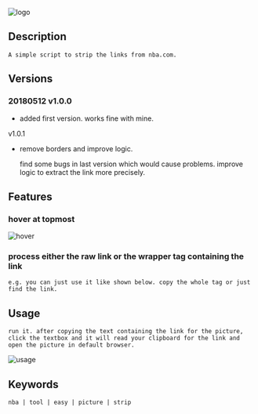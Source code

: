 ![logo](https://raw.githubusercontent.com/yo1995/Daily_GUI_Tools/master/NBA_1024px_1186144_easyicon.net.png)

## Description

	A simple script to strip the links from nba.com.

## Versions

### 20180512 v1.0.0

- added first version. works fine with mine.

v1.0.1

- remove borders and improve logic.
	
	find some bugs in last version which would cause problems. improve logic to extract the link more precisely.

## Features

### hover at topmost

![hover](https://raw.githubusercontent.com/yo1995/Daily_GUI_Tools/master/nba_link_converter/hover.gif)

### process either the raw link or the wrapper tag containing the link

	e.g. you can just use it like shown below. copy the whole tag or just find the link.

## Usage

	run it. after copying the text containing the link for the picture, click the textbox and it will read your clipboard for the link and open the picture in default browser.

![usage](https://raw.githubusercontent.com/yo1995/Daily_GUI_Tools/master/nba_link_converter/usage.gif)


## Keywords

	nba | tool | easy | picture | strip
